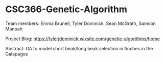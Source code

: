 # CSC366-Genetic-Algorithm
Team members: Emma Brunell, Tyler Dominick, Sean McGrath, Samson Manoah

Project Blog: https://tylerjdominick.wixsite.com/genetic-algorithms/home

Abstract: GA to model short beak/long beak selection in finches in the Galapagos
